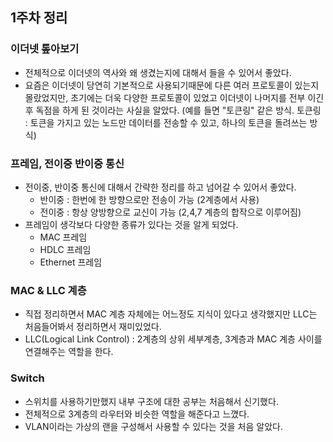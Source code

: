 ## 1주차 정리

### 이더넷 톺아보기
- 전체적으로 이더넷의 역사와 왜 생겼는지에 대해서 들을 수 있어서 좋았다.
- 요즘은 이더넷이 당연히 기본적으로 사용되기때문에 다른 여러 프로토콜이 있는지 몰랐었지만, 초기에는 더욱 다양한 프로토콜이 있었고 이더넷이 나머지를 전부 이긴 후 독점을 하게 된 것이라는 사실을 알았다.
  (예를 들면 "토큰링" 같은 방식.
  토큰링 : 토큰을 가지고 있는 노드만 데이터를 전송할 수 있고, 하나의 토큰을 돌려쓰는 방식)


### 프레임, 전이중 반이중 통신
- 전이중, 반이중 통신에 대해서 간략한 정리를 하고 넘어갈 수 있어서 좋았다.
	- 반이중 : 한번에 한 방향으로만 전송이 가능 (2계층에서 사용)
	- 전이중 : 항상 양방향으로 교신이 가능 (2,4,7 계층의 합작으로 이루어짐)
- 프레임이 생각보다 다양한 종류가 있다는 것을 알게 되었다.
	- MAC 프레임
	- HDLC 프레임
	- Ethernet 프레임 

### MAC & LLC 계층
- 직접 정리하면서 MAC 계층 자체에는 어느정도 지식이 있다고 생각했지만 LLC는 처음들어봐서 정리하면서 재미있었다.
- LLC(Logical Link Control) : 2계층의 상위 세부계층, 3계층과 MAC 계층 사이를 연결해주는 역할을 한다.

### Switch
- 스위치를 사용하기만했지 내부 구조에 대한 공부는 처음해서 신기했다.
- 전체적으로 3계층의 라우터와 비슷한 역할을 해준다고 느꼈다.
- VLAN이라는 가상의 랜을 구성해서 사용할 수 있다는 것을 처음 알았다.